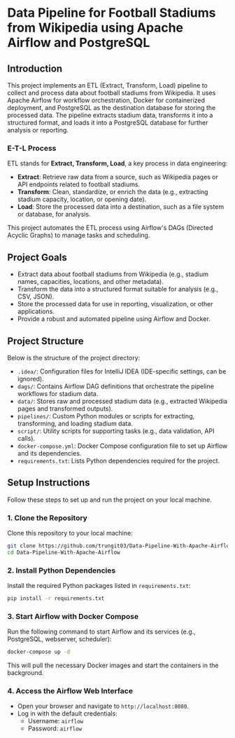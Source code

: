 # Data Pipeline for Football Stadiums from Wikipedia using Apache Airflow and PostgreSQL

## Introduction

This project implements an ETL (Extract, Transform, Load) pipeline to collect and process data about football stadiums from Wikipedia. It uses Apache Airflow for workflow orchestration, Docker for containerized deployment, and PostgreSQL as the destination database for storing the processed data. The pipeline extracts stadium data, transforms it into a structured format, and loads it into a PostgreSQL database for further analysis or reporting.

### E-T-L Process

ETL stands for **Extract, Transform, Load**, a key process in data engineering:

- **Extract**: Retrieve raw data from a source, such as Wikipedia pages or API endpoints related to football stadiums.
- **Transform**: Clean, standardize, or enrich the data (e.g., extracting stadium capacity, location, or opening date).
- **Load**: Store the processed data into a destination, such as a file system or database, for analysis.

This project automates the ETL process using Airflow's DAGs (Directed Acyclic Graphs) to manage tasks and scheduling.

## Project Goals

- Extract data about football stadiums from Wikipedia (e.g., stadium names, capacities, locations, and other metadata).
- Transform the data into a structured format suitable for analysis (e.g., CSV, JSON).
- Store the processed data for use in reporting, visualization, or other applications.
- Provide a robust and automated pipeline using Airflow and Docker.


## Project Structure

Below is the structure of the project directory:

- `.idea/`: Configuration files for IntelliJ IDEA (IDE-specific settings, can be ignored).
- `dags/`: Contains Airflow DAG definitions that orchestrate the pipeline workflows for stadium data.
- `data/`: Stores raw and processed stadium data (e.g., extracted Wikipedia pages and transformed outputs).
- `pipelines/`: Custom Python modules or scripts for extracting, transforming, and loading stadium data.
- `script/`: Utility scripts for supporting tasks (e.g., data validation, API calls).
- `docker-compose.yml`: Docker Compose configuration file to set up Airflow and its dependencies.
- `requirements.txt`: Lists Python dependencies required for the project.

## Setup Instructions

Follow these steps to set up and run the project on your local machine.

### 1. Clone the Repository

Clone this repository to your local machine:

```bash
git clone https://github.com/trungit03/Data-Pipeline-With-Apache-Airflow.git
cd Data-Pipeline-With-Apache-Airflow
```

### 2. Install Python Dependencies

Install the required Python packages listed in `requirements.txt`:

```bash
pip install -r requirements.txt
```

### 3. Start Airflow with Docker Compose

Run the following command to start Airflow and its services (e.g., PostgreSQL, webserver, scheduler):

```bash
docker-compose up -d
```

This will pull the necessary Docker images and start the containers in the background.

### 4. Access the Airflow Web Interface

- Open your browser and navigate to `http://localhost:8080`.
- Log in with the default credentials:
  - Username: `airflow`
  - Password: `airflow`
